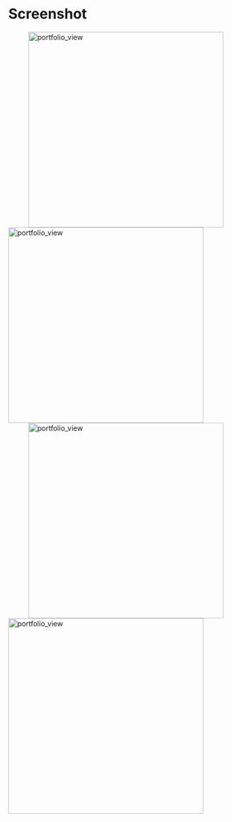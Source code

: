 # Screenshot
<img width="390" alt="portfolio_view" src="https://user-images.githubusercontent.com/27208120/40666348-486a4b1a-6381-11e8-8562-9dbea64477d8.png" hspace="40"><img width="390" alt="portfolio_view" src="https://user-images.githubusercontent.com/27208120/40666356-4ac31054-6381-11e8-99bb-ba5368faba40.png">
<img width="390" alt="portfolio_view" src="https://user-images.githubusercontent.com/27208120/40666358-4c6b1988-6381-11e8-83ff-4bbb687fab36.png" hspace="40"><img width="390" alt="portfolio_view" src="https://user-images.githubusercontent.com/27208120/40666360-4daa8b1c-6381-11e8-84e0-f8a2b0a16a6c.png">


